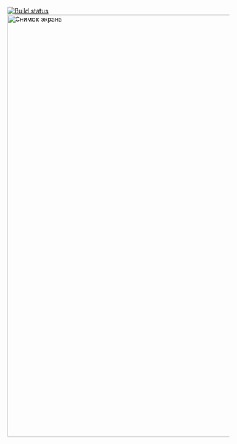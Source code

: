 [![Build status](https://ci.appveyor.com/api/projects/status/s3tjvu3cl75jc2tm?svg=true)](https://ci.appveyor.com/project/Relict26/reporting)
<img width="959" alt="Снимок экрана " src="https://github.com/user-attachments/assets/a5087f49-a60f-41cc-8802-c78d18a83fd1" />
